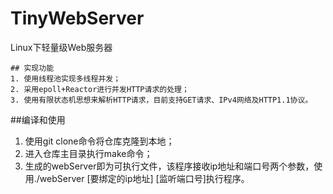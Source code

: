 # TinyWebServer
Linux下轻量级Web服务器
```
## 实现功能
1. 使用线程池实现多线程并发；
2. 采用epoll+Reactor进行并发HTTP请求的处理；
3. 使用有限状态机思想来解析HTTP请求，目前支持GET请求、IPv4网络及HTTP1.1协议。
```

##编译和使用
1. 使用git clone命令将仓库克隆到本地；
2. 进入仓库主目录执行make命令；
3. 生成的webServer即为可执行文件，该程序接收ip地址和端口号两个参数，使用./webServer [要绑定的ip地址] [监听端口号]执行程序。

